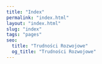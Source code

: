 ```yaml
---
title: "Index"
permalink: "index.html"
layout: "index.html"
slug: "index"
tags: "pages"
seo:
  title: "Trudności Rozwojowe"
  og_title: "Trudności Rozwojowe"
---
```



